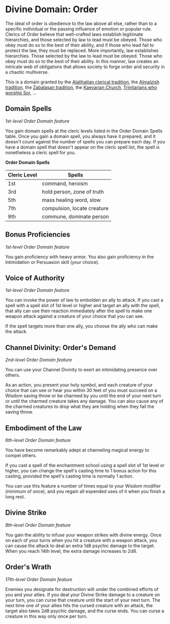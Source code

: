 # Divine Domain: Order
The ideal of order is obedience to the law above all else, rather than to a specific individual or the passing influence of emotion or popular rule. Clerics of Order believe that well-crafted laws establish legitimate hierarchies, and those selected by law to lead must be obeyed. Those who obey must do so to the best of their ability, and if those who lead fail to protect the law, they must be replaced. More importantly, law establishes hierarchies. Those selected by the law to lead must be obeyed. Those who obey must do so to the best of their ability. In this manner, law creates an intricate web of obligations that allows society to forge order and security in a chaotic multiverse.

This is a domain granted by the [Alalihatian clerical tradition](../../Religions/AlUma.md#alalihatian-prophecy), the [Almalzish tradition](../../Religions/AlUma.md#almalzish-cleric), the [Zabalasan tradition](../../Religions/AlUma.md#zabalasan-cleric), the [Kaevarian Church](../../Religions/KaevarianChurch.md), [Trinitarians who worship Sor](../../Religions/Trinitarian.md#sor), ...

## Domain Spells
*1st-level Order Domain feature* 

You gain domain spells at the cleric levels listed in the Order Domain Spells table. Once you gain a domain spell, you always have it prepared, and it doesn't count against the number of spells you can prepare each day. If you have a domain spell that doesn't appear on the cleric spell list, the spell is nonetheless a cleric spell for you.

**Order Domain Spells**

Cleric Level | Spells
------------ | ------
1st | command, heroism
3rd | hold person, zone of truth
5th | mass healing word, slow
7th | compulsion, locate creature
9th | commune, dominate person
    
## Bonus Proficiencies
*1st-level Order Domain feature*

You gain proficiency with heavy armor. You also gain proficiency in the Intimidation or Persuasion skill (your choice). 

## Voice of Authority
*1st-level Order Domain feature*

You can invoke the power of law to embolden an ally to attack. If you cast a spell with a spell slot of 1st level or higher and target an ally with the spell, that ally can use their reaction immediately after the spell to make one weapon attack against a creature of your choice that you can see. 

If the spell targets more than one ally, you choose the ally who can make the attack. 

## Channel Divinity: Order's Demand
*2nd-level Order Domain feature*

You can use your Channel Divinity to exert an intimidating presence over others.

As an action, you present your holy symbol, and each creature of your choice that can see or hear you within 30 feet of you must succeed on a Wisdom saving throw or be charmed by you until the end of your next turn or until the charmed creature takes any damage. You can also cause any of the charmed creatures to drop what they are holding when they fail the saving throw. 

## Embodiment of the Law
*6th-level Order Domain feature*

You have become remarkably adept at channeling magical energy to compel others.

If you cast a spell of the enchantment school using a spell slot of 1st level or higher, you can change the spell's casting time to 1 bonus action for this casting, provided the spell's casting time is normally 1 action.

You can use this feature a number of times equal to your Wisdom modifier (minimum of once), and you regain all expended uses of it when you finish a long rest.

## Divine Strike
*8th-level Order Domain feature*

You gain the ability to infuse your weapon strikes with divine energy. Once on each of your turns when you hit a creature with a weapon attack, you can cause the attack to deal an extra 1d8 psychic damage to the target. When you reach 14th level, the extra damage increases to 2d8.

## Order's Wrath
*17th-level Order Domain feature*

Enemies you designate for destruction wilt under the combined efforts of you and your allies. If you deal your Divine Strike damage to a creature on your turn, you can curse that creature until the start of your next turn. The next time one of your allies hits the cursed creature with an attack, the target also takes 2d8 psychic damage, and the curse ends. You can curse a creature in this way only once per turn. 
